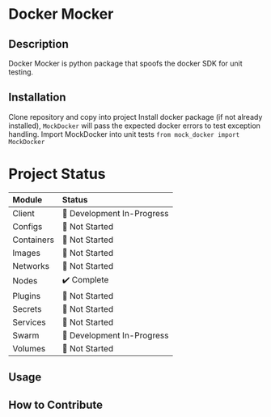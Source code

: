 # Docker Mocker


## Description
Docker Mocker is python package that spoofs the docker SDK for unit testing. 


## Installation
Clone repository and copy into project
Install docker package (if not already installed), `MockDocker` will pass the expected docker errors to test exception handling.
Import MockDocker into unit tests `from mock_docker import MockDocker`


# Project Status
<!---
Emoji Codes for Project Status
Not Started - :red_circle:
Development In-Progress - :large_orange_diamond:
Testing - :large_blue_diamond:
Complete - :heavy_check_mark:
--->
| Module | Status |
| :--- | :--- |
| Client | :large_orange_diamond: Development In-Progress |
| Configs | :red_circle: Not Started |
| Containers | :red_circle: Not Started |
| Images | :red_circle: Not Started |
| Networks | :red_circle: Not Started |
| Nodes | :heavy_check_mark: Complete |
| Plugins | :red_circle: Not Started |
| Secrets | :red_circle: Not Started |
| Services | :red_circle: Not Started |
| Swarm | :large_orange_diamond: Development In-Progress |
| Volumes | :red_circle: Not Started |

## Usage



## How to Contribute